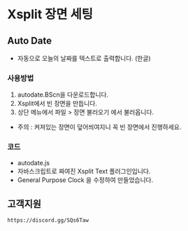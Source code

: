 # Xsplit 장면 세팅
## Auto Date
* 자동으로 오늘의 날짜를 텍스트로 출력합니다. (한글)
### 사용방법
1. autodate.BScn을 다운로드합니다.
2. Xsplit에서 빈 장면을 만듭니다.
3. 상단 메뉴에서 파일 > 장면 불러오기 에서 불러옵니다.
* 주의 : 켜져있는 장면이 덮어씌여지니 꼭 빈 장면에서 진행하세요.

### 코드
* autodate.js
* 자바스크립트로 짜여진 Xsplit Text 플러그인입니다.
* General Purpose Clock 을 수정하여 만들었습니다.

## 고객지원
```sh
https://discord.gg/SQs6Taw
```
